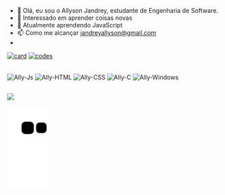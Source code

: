- 👋 Olá, eu sou o Allyson Jandrey, estudante de Engenharia de Software.
- 👀 Interessado em aprender coisas novas 
- 🌱 Atualmente aprendendo JavaScript
- 📫 Como me alcançar jandreyallyson@gmail.com
- 
 [![card](https://github-readme-stats.vercel.app/api?username=Sunyko&theme=dracula&show_icons=true)](https://github.com/Sunyko/)
 [![codes](https://github-readme-stats.vercel.app/api/top-langs/?username=Sunyko&hide=html&layout=compact&theme=dracula)](https://github.com/Sunyko/)
  

  <div style="display: inline_block"><br>
  <img align="center" alt="Ally-Js" src="https://img.shields.io/badge/JavaScript-F7DF1E?style=for-the-badge&logo=javascript&logoColor=black">
  <img align="center" alt="Ally-HTML" src="https://img.shields.io/badge/HTML5-E34F26?style=for-the-badge&logo=html5&logoColor=white">
  <img align="center" alt="Ally-CSS" src="https://img.shields.io/badge/CSS3-1572B6?style=for-the-badge&logo=css3&logoColor=white">
   <img align="center" alt="Ally-C" src="https://img.shields.io/badge/C-00599C?style=for-the-badge&logo=c&logoColor=white">
   <img align="center" alt="Ally-Windows" src="https://img.shields.io/badge/Windows-017AD7?style=for-the-badge&logo=windows&logoColor=white">
  <!-- <img align="right" alt="Ally-pic" height="150" style="border-radius:50px;" src="https://discord.com/channels/759285823207112745/759300440272666637/971266023355465729.gif"> 
</div> -->

  ##
  
  <div>
   <a href = "mailto:jandreyallyson@gmail.com"><img src="https://img.shields.io/badge/-Gmail-%23333?style=for-the-badge&logo=gmail&logoColor=white" target="_blank"></a>
  
  ![Snake animation](https://github.com/Sunyko/Sunyko/blob/output/github-contribution-grid-snake.svg)
  
  </div>
